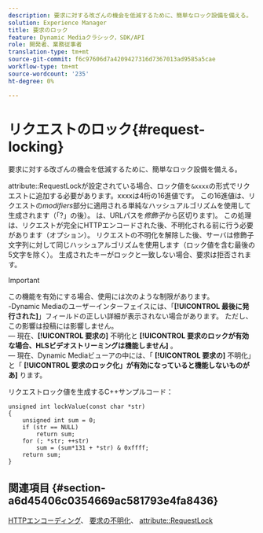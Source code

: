 ```yaml
---
description: 要求に対する改ざんの機会を低減するために、簡単なロック設備を備える。
solution: Experience Manager
title: 要求のロック
feature: Dynamic Mediaクラシック，SDK/API
role: 開発者、業務従事者
translation-type: tm+mt
source-git-commit: f6c97606d7a4209427316d7367013ad9585a5cae
workflow-type: tm+mt
source-wordcount: '235'
ht-degree: 0%

---
```



# リクエストのロック{#request-locking}

要求に対する改ざんの機会を低減するために、簡単なロック設備を備える。

attribute::RequestLockが設定されている場合、ロック値を`&xxxx`の形式でリクエストに追加する必要があります。xxxxは4桁の16進値です。 この16進値は、リクエストの&#x200B;*modifiers*&#x200B;部分に適用される単純なハッシュアルゴリズムを使用して生成されます（「?」の後）。 は、URLパスを&#x200B;*修飾子*&#x200B;から区切ります)。 この処理は、リクエストが完全にHTTPエンコードされた後、不明化される前に行う必要があります（オプション）。 リクエストの不明化を解除した後、サーバは修飾子文字列に対して同じハッシュアルゴリズムを使用します（ロック値を含む最後の5文字を除く）。 生成されたキーがロックと一致しない場合、要求は拒否されます。

>[!IMPORTANT]
>
>この機能を有効にする場合、使用には次のような制限があります。<br>-Dynamic Mediaのユーザーインターフェイスには、「**[!UICONTROL 最後に発行された]**」フィールドの正しい詳細が表示されない場合があります。 ただし、この影響は投稿には影響しません。<br> — 現在、**[!UICONTROL 要求の]** 不明化と **[!UICONTROL 要求のロックが有効な場合、HLSビデオストリーミングは機能しません]** 。<br> — 現在、Dynamic Mediaビューアの中には、「 **[!UICONTROL 要求の]** 不明化」と「 **[!UICONTROL 要求のロック化」が有効になっていると機能しないものがあ]** ります。

リクエストロック値を生成するC++サンプルコード：

```
unsigned int lockValue(const char *str) 
{ 
    unsigned int sum = 0; 
    if (str == NULL) 
        return sum; 
    for (; *str; ++str) 
        sum = (sum*131 + *str) & 0xffff; 
    return sum; 
} 
```

## 関連項目 {#section-a6d45406c0354669ac581793e4fa8436}

[HTTPエンコーディング](../../../../../is-api/http-ref/image-serving-api-ref/c-http-protocol-reference/c-syntax-and-features/r-http-encoding.md#reference-bb34dd13f316462695448acfa8f92df7)、 [要求の不明化](../../../../../is-api/http-ref/image-serving-api-ref/c-http-protocol-reference/c-syntax-and-features/r-request-obfuscation.md#reference-895f65d6796c43bb9bad21a676ed714d)、 [attribute::RequestLock](../../../../../is-api/image-catalog/image-serving-api-ref/c-image-catalog-reference/c-attributes-reference/r-requestlock.md#reference-8bbe2f581be847d3b9fa123e8e5e94b0)
